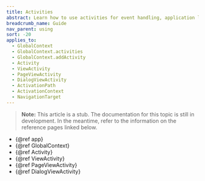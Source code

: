 ```yaml
---
title: Activities
abstract: Learn how to use activities for event handling, application logic, and routing
breadcrumb_name: Guide
nav_parent: using
sort: -20
applies_to:
  - GlobalContext
  - GlobalContext.activities
  - GlobalContext.addActivity
  - Activity
  - ViewActivity
  - PageViewActivity
  - DialogViewActivity
  - ActivationPath
  - ActivationContext
  - NavigationTarget
---
```


<!-- TODO(stub) -->

> **Note:** This article is a stub. The documentation for this topic is still in development. In the meantime, refer to the information on the reference pages linked below.

- {@ref app}
- {@ref GlobalContext}
- {@ref Activity}
- {@ref ViewActivity}
- {@ref PageViewActivity}
- {@ref DialogViewActivity}
